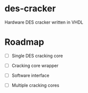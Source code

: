 # des-cracker
Hardware DES cracker written in VHDL

# Roadmap

- [ ] Single DES cracking core
- [ ] Cracking core wrapper
- [ ] Software interface
- [ ] Multiple cracking cores

